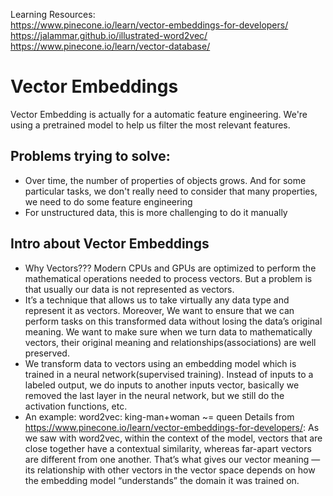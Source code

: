 Learning Resources: <br>
https://www.pinecone.io/learn/vector-embeddings-for-developers/ <br>
https://jalammar.github.io/illustrated-word2vec/ <br>
https://www.pinecone.io/learn/vector-database/ <br>

# Vector Embeddings
Vector Embedding is actually for a automatic feature engineering. We're using a pretrained model to help us filter the most relevant features.
## Problems trying to solve:
- Over time, the number of properties of objects grows. And for some particular tasks, we don't really need to consider that many properties, we need to do some feature engineering
- For unstructured data, this is more challenging to do it manually
## Intro about Vector Embeddings
-  Why Vectors??? Modern CPUs and GPUs are optimized to perform the mathematical operations needed to process vectors. But a problem is that usually our data is not represented as vectors.
-  It’s a technique that allows us to take virtually any data type and represent it as vectors. Moreover, We want to ensure that we can perform tasks on this transformed data without losing the data’s original meaning.
We want to make sure when we turn data to mathematically vectors, their original meaning and relationships(associations) are well preserved. 
-  We transform data to vectors using an embedding model which is trained in a neural network(supervised training). Instead of inputs to a labeled output, we do inputs to another inputs vector, basically we removed the last layer in the neural network, but we
still do the activation functions, etc.
- An example: 
word2vec: king-man+woman ~= queen
Details from https://www.pinecone.io/learn/vector-embeddings-for-developers/:
As we saw with word2vec, within the context of the model, vectors that are close together have a contextual similarity, whereas far-apart vectors are different from one another. That’s what gives our vector meaning — its relationship with other vectors in the vector space depends on how the embedding model “understands” the domain it was trained on.



